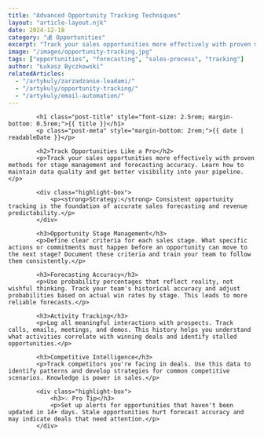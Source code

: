 ```yaml
---
title: "Advanced Opportunity Tracking Techniques"
layout: "article-layout.njk"
date: 2024-12-18
category: "💰 Opportunities"
excerpt: "Track your sales opportunities more effectively with proven methods for stage management and forecasting accuracy."
image: "/images/opportunity-tracking.jpg"
tags: ["opportunities", "forecasting", "sales-process", "tracking"]
author: "Łukasz Byczkowski"
relatedArticles:
  - "/artykuly/zarzadzanie-leadami/"
  - "/artykuly/opportunity-tracking/"
  - "/artykuly/email-automation/"
---
```



            <h1 class="post-title" style="font-size: 2.5rem; margin-bottom: 0.5rem;">{{ title }}</h1>
            <p class="post-meta" style="margin-bottom: 2rem;">{{ date | readableDate }}</p>
            
            <h2>Track Opportunities Like a Pro</h2>
            <p>Track your sales opportunities more effectively with proven methods for stage management and forecasting accuracy. Learn how to maintain data quality and get better visibility into your pipeline.</p>
            
            <div class="highlight-box">
                <p><strong>Strategy:</strong> Consistent opportunity tracking is the foundation of accurate sales forecasting and revenue predictability.</p>
            </div>

            <h3>Opportunity Stage Management</h3>
            <p>Define clear criteria for each sales stage. What specific actions or commitments must happen before an opportunity can move to the next stage? Document these criteria and train your team to follow them consistently.</p>

            <h3>Forecasting Accuracy</h3>
            <p>Use probability percentages that reflect reality, not wishful thinking. Track your team's historical accuracy and adjust probabilities based on actual win rates by stage. This leads to more reliable forecasts.</p>

            <h3>Activity Tracking</h3>
            <p>Log all meaningful interactions with prospects. Track calls, emails, meetings, and demos. This history helps you understand what activities correlate with winning deals and identify stalled opportunities.</p>

            <h3>Competitive Intelligence</h3>
            <p>Track competitors you're facing in deals. Use this data to identify patterns and develop strategies for common competitive scenarios. Knowledge is power in sales.</p>

            <div class="highlight-box">
                <h3>💡 Pro Tip</h3>
                <p>Set up alerts for opportunities that haven't been updated in 14+ days. Stale opportunities hurt forecast accuracy and may indicate deals that need attention.</p>
            </div>

